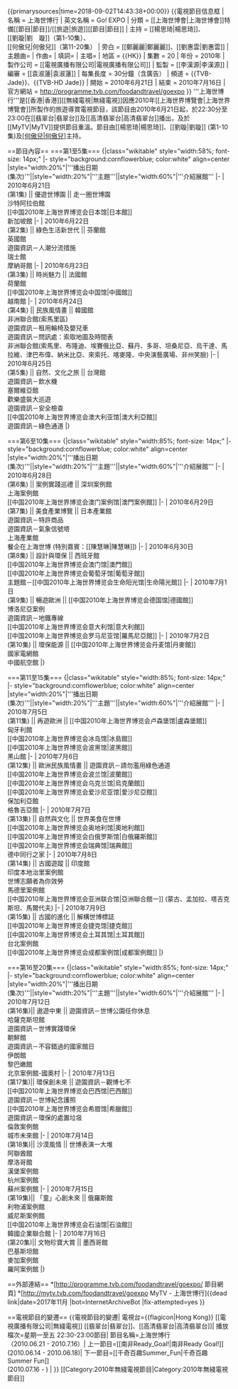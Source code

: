 {{primarysources|time=2018-09-02T14:43:38+00:00}}
{{電視節目信息框
| 名稱 = 上海世博行
| 英文名稱  = Go! EXPO
| 分類 = [[上海世博會|上海世博會]]特備[[節目|節目]]/[[旅遊|旅遊]][[節目|節目]]
| 主持 = [[楊思琦|楊思琦]]、<br/>[[劉璇|劉　璇]]（第1-10集）、<br/>[[何傲兒|何傲兒]]（第11-20集）
| 旁白 = [[鄭麗麗|鄭麗麗]]、[[劉惠雲|劉惠雲]]
| 主題曲=
| 作曲=
| 填詞=
| 主唱=
| 地區 = {{HK}}
| 集數 = 20
| 年份 = 2010年
| 製作公司 = [[電視廣播有限公司|電視廣播有限公司]]
| 監製 = [[李漢源|李漢源]] 
| 編審 = [[袁淑蓮|袁淑蓮]]
| 每集長度 = 30分鐘（含廣告）
| 頻道 = {{TVB-Jade}}、{{TVB-HD Jade}}
| 開始 = 2010年6月21日
| 結束 = 2010年7月16日
| 官方網站 = http://programme.tvb.com/foodandtravel/goexpo
}}
'''上海世博行'''是[[香港|香港]][[無綫電視|無綫電視]]因應2010年[[上海世界博覽會|上海世界博覽會]]所製作的旅遊導賞電視節目，該節目由2010年6月21日起，於22:30分至23:00在[[翡翠台|翡翠台]]及[[高清翡翠台|高清翡翠台]]播出，及於[[MyTV|MyTV]]提供節目重溫。節目由[[楊思琦|楊思琦]]、[[劉璇|劉璇]] (第1-10集)及[[何傲兒|何傲兒]](第11-20集)主持。

==節目內容==
===第1至5集===
{|class="wikitable" style="width:58%; font-size: 14px;"
|- style="background:cornflowerblue; color:white" align=center
|style="width:20%"|'''播出日期<br>(集次)'''||style="width:20%"|'''主題'''||style="width:60%"|'''介紹展館'''
|-
| 2010年6月21日 <br> (第1集) || 優遊世博園 || 走一圈世博園 <br> 沙特阿拉伯館 <br> [[中国2010年上海世界博览会日本馆|日本館]] <br> 新加坡館
|-
| 2010年6月22日 <br> (第2集) || 綠色生活新世代 || 芬蘭館 <br> 英國館  <br> 遊園資訊－人潮分流措施 <br> 瑞士館 <br> 摩納哥館
|-
| 2010年6月23日 <br> (第3集) || 時尚魅力 || 法國館 <br> 荷蘭館 <br> [[中国2010年上海世界博览会中国馆|中國館]] <br> 越南館
|-
| 2010年6月24日 <br> (第4集) || 民族風情畫 || 韓國館 <br> 非洲聯合館(索馬里區) <br>遊園資訊－租用輪椅及嬰兒車 <br> 遊園資訊－問訊處：索取地圖及時間表 <br> 非洲聯合館(索馬里、布隆迪、埃賽俄比亞、蘇丹、多哥、坦桑尼亞、烏干達、馬拉維、津巴布偉、納米比亞、來索托、喀麥隆、中央演藝廣場、非州笑臉)
|-
| 2010年6月25日 <br> (第5集) || 自然、文化之旅 || 台灣館 <br> 遊園資訊－飲水機 <br> 塞爾維亞館 <br> 歡樂盛裝大巡遊 <br> 遊園資訊－安全檢查 <br> [[中国2010年上海世界博览会澳大利亚馆|澳大利亞館]] <br> 遊園資訊－綠色通道
|}

===第6至10集===
{|class="wikitable" style="width:85%; font-size: 14px;"
|- style="background:cornflowerblue; color:white" align=center
|style="width:20%"|'''播出日期<br>(集次)'''||style="width:20%"|'''主題'''||style="width:60%"|'''介紹展館'''
|-
| 2010年6月28日 <br> (第6集) || 案例實踐巡禮 || 深圳案例館 <br> 上海案例館 <br> [[中国2010年上海世界博览会澳门案例馆|澳門案例館]]
|-
| 2010年6月29日 <br> (第7集) || 美食產業博覽 || 日本產業館 <br> 遊園資訊－特許商品 <br> 遊園資訊－氣象信號塔 <br> 上海產業館 <br> 餐企在上海世博 (特別嘉賓：[[陳慧琳|陳慧琳]]) 
|-
| 2010年6月30日 <br> (第8集) || 設計與環保 || 西班牙館 <br> [[中国2010年上海世界博览会澳门馆|澳門館]] <br> [[中国2010年上海世界博览会葡萄牙馆|葡萄牙館]] <br> 主題館－[[中国2010年上海世界博览会生命阳光馆|生命陽光館]]
|-
| 2010年7月1日 <br> (第9集) || 暢遊歐洲 || [[中国2010年上海世界博览会德国馆|德國館]] <br> 博洛尼亞案例 <br> 遊園資訊－地鐵專線 <br> [[中国2010年上海世界博览会意大利馆|意大利館]] <br> [[中国2010年上海世界博览会罗马尼亚馆|羅馬尼亞館]]
|-
| 2010年7月2日 <br> (第10集) || 環保能源 || [[中国2010年上海世界博览会丹麦馆|丹麥館]] <br> 國家電網館 <br> 中國航空館
|}

===第11至15集===
{|class="wikitable" style="width:85%; font-size: 14px;"
|- style="background:cornflowerblue; color:white" align=center
|style="width:20%"|'''播出日期<br>(集次)'''||style="width:20%"|'''主題'''||style="width:60%"|'''介紹展館'''
|-
| 2010年7月5日 <br> (第11集) || 再遊歐洲 || [[中国2010年上海世界博览会卢森堡馆|盧森堡館]] <br> 匈牙利館 <br> [[中国2010年上海世界博览会冰岛馆|冰島館]] <br> [[中国2010年上海世界博览会波黑馆|波黑館]] <br> 黑山館
|-
| 2010年7月6日 <br> (第12集) || 歐洲民族風情畫 || 遊園資訊－請勿濫用綠色通道 <br> [[中国2010年上海世界博览会波兰馆|波蘭館]] <br> [[中国2010年上海世界博览会乌克兰馆|烏克蘭館]] <br> [[中国2010年上海世界博览会爱沙尼亚馆|愛沙尼亞館]] <br> 保加利亞館 <br> 格魯吉亞館
|-
| 2010年7月7日 <br> (第13集) || 自然與文化 || 世界美食在世博 <br> [[中国2010年上海世界博览会奥地利馆|奧地利館]] <br> [[中国2010年上海世界博览会白俄罗斯馆|白俄羅斯館]] <br> [[中国2010年上海世界博览会瑞典馆|瑞典館]] <br> 德中同行之家
|-
| 2010年7月8日 <br> (第14集) || 古國遊蹤 || 印度館 <br> 印度本地治里案例館 <br> 世博志願者為你效勞 <br> 馬德里案例館 <br> [[中国2010年上海世界博览会亚洲联合馆|亞洲聯合館一]] (蒙古、孟加拉、塔吉克斯坦、馬爾代夫)
|-
| 2010年7月9日 <br> (第15集) || 古國的進化 || 解構世博標誌 <br> [[中国2010年上海世界博览会捷克馆|捷克館]] <br> [[中国2010年上海世界博览会土耳其馆|土耳其館]] <br> 台北案例館 <br> [[中国2010年上海世界博览会成都案例馆|成都案例館]]
|}

===第16至20集===
{|class="wikitable" style="width:85%; font-size: 14px;"
|- style="background:cornflowerblue; color:white" align=center
|style="width:20%"|'''播出日期<br>(集次)'''||style="width:20%"|'''主題'''||style="width:60%"|'''介紹展館'''
 |-
| 2010年7月12日 <br> (第16集)|| 遨遊中東 || 遊園資訊－世博公園任你休息 <br> 哈薩克斯坦館 <br> 遊園資訊－世博實踐環保 <br> 朝鮮館 <br> 遊園資訊－不容錯過的國家館日 <br> 伊朗館 <br> 黎巴嫩館 <br> 北京案例館-國奧村
|-
| 2010年7月13日 <br> (第17集)|| 環保創未來 || 遊園資訊－觀博七不 <br> [[中国2010年上海世界博览会巴西馆|巴西館]] <br> 遊園資訊－世博紀念護照 <br> [[中国2010年上海世界博览会希腊馆|希臘館]] <br> 遊園資訊－環保的處置垃圾 <br> 倫敦案例館 <br> 城市未來館
|-
| 2010年7月14日 <br> (第18集)|| 沙漠風情 || 世博表演一大堆 <br> 阿聯酋館 <br> 摩洛哥館 <br> 漢堡案例館 <br> 杭州案例館 <br> 蘇州案例館
|-
| 2010年7月15日 <br> (第19集)|| 「童」心創未來 || 俄羅斯館 <br> 利物浦案例館 <br> 威尼斯案例館 <br> [[中国2010年上海世界博览会石油馆|石油館]] <br> 韓國企業聯合館 
|-
| 2010年7月16日 <br> (第20集)|| 文物珍寶大賞 || 墨西哥館 <br> 巴基斯坦館 <br> 麥加案例館 <br> 羅阿案例館
|}

==外部連結==
*[http://programme.tvb.com/foodandtravel/goexpo/ 節目網頁]
*[http://mytv.tvb.com/foodandtravel/goexpo MyTV - 上海世博行]{{dead link|date=2017年11月 |bot=InternetArchiveBot |fix-attempted=yes }}

==電視節目的變遷==
{{電視節目的變遷|
電視台={{flagicon|Hong Kong}} [[電視廣播有限公司|無綫電視]] [[翡翠台|翡翠台]]、[[高清翡翠台|高清翡翠台]]|
播放檔次=星期一至五 22:30-23:00節目|
節目名稱=上海世博行<br>（2010.06.21 - 2010.7.16）| 
上一節目=[[南非Ready_Goal!|南非Ready Goal!]]<br>(2010.06.14 - 2010.06.18)|
下一節目=[[千奇百趣Summer_Fun|千奇百趣Summer Fun]]<br>(2010.07.16 - ) |
}}
[[Category:2010年無綫電視節目|Category:2010年無綫電視節目]]